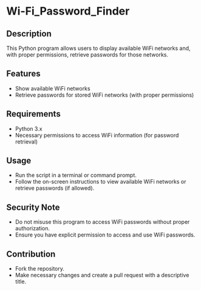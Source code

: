 # Wi-Fi_Password_Finder

## Description
This Python program allows users to display available WiFi networks and, with proper permissions, retrieve passwords for those networks.

## Features
- Show available WiFi networks
- Retrieve passwords for stored WiFi networks (with proper permissions)
  
## Requirements
- Python 3.x
- Necessary permissions to access WiFi information (for password retrieval)

## Usage

- Run the script in a terminal or command prompt.
- Follow the on-screen instructions to view available WiFi networks or retrieve passwords (if allowed).

## Security Note
- Do not misuse this program to access WiFi passwords without proper authorization.
- Ensure you have explicit permission to access and use WiFi passwords.

## Contribution
- Fork the repository.
- Make necessary changes and create a pull request with a descriptive title.


